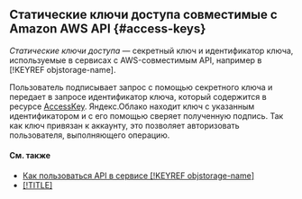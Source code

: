 ## Статические ключи доступа совместимые с Amazon AWS API {#access-keys}

_Статические ключи доступа_ — секретный ключ и идентификатор ключа, используемые в сервисах с AWS-совместимым API, например в [!KEYREF objstorage-name].

Пользователь подписывает запрос с помощью секретного ключа и передает в запросе идентификатор ключа, который содержится в ресурсе [AccessKey](/docs/iam/api-ref/AccessKey/). Яндекс.Облако находит ключ с указанным идентификатором и с его помощью сверяет полученную подпись. Так как ключ привязан к аккаунту, это позволяет авторизовать пользователя, выполняющего операцию.

#### См. также

- [Как пользоваться API в сервисе [!KEYREF objstorage-name]](../../../storage/s3/index.md)
- [[!TITLE]](../../operations/sa/create-access-key.md)